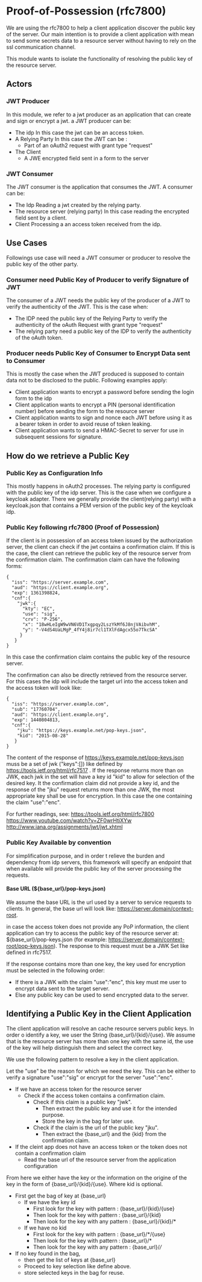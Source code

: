 # Proof-of-Possession (rfc7800) 

We are using the rfc7800 to help a client application discover the public key of the server. Our main intention is to provide a client application with mean to send some secrets data to a resource server without having to rely on the ssl communication channel.

This module wants to isolate the functionality of resolving the public key of the resource server.

## Actors

### JWT Producer
In this module, we refer to a jwt producer as an application that can create and sign or encrypt a jwt. a JWT producer can be:
* The idp
  In this case the jwt can be an access token.
* A Relying Party
  In this case the JWT can be :
  * Part of an oAuth2 request with grant type "request"
* The Client
  * A JWE encrypted field sent in a form to the server

### JWT Consumer

The JWT consumer is the application that consumes the JWT. A consumer can be:
* The Idp
  Reading a jwt created by the relying party.
* The resource server (relying party)
  In this case reading the encrypted field sent by a client.
* Client
  Processing a an access token received from the idp.

## Use Cases

Followings use case will need a JWT consumer or producer to resolve the public key of the other party.

### Consumer need Public Key of Producer to verify Signature of JWT

The consumer of a JWT needs the public key of the producer of a JWT to verify the authenticity of the JWT. This is the case when:
* The IDP need the public key of the Relying Party to verify the authenticity of the oAuth Request with grant type "request"
* The relying party need a public key of the IDP to verify the authenticity of the oAuth token.

### Producer needs Public Key of Consumer to Encrypt Data sent to Consumer

This is mostly the case when the JWT produced is supposed to contain data not to be disclosed to the public. Following examples apply:
* Client application wants to encrypt a password before sending the login form to the idp
* Client application wants to encrypt a PIN (personal identification number) before sending the form to the resource server
* Client application wants to sign and nonce each JWT before using it as a bearer token in order to avoid reuse of token leaking.
* Client application wants to send a HMAC-Secret to server for use in subsequent sessions for signature.

## How do we retrieve a Public Key

### Public Key as Configuration Info

This mostly happens in oAuth2 processes. The relying party is configured with the public key of the idp server. This is the case when we configure a keycloak adapter. There we generally provide the client(relying party) with a keycloak.json that contains a PEM version of the public key of the keycloak idp.

### Public Key following rfc7800 (Proof of Possession)

If the client is in possession of an access token issued by the authorization server, the client can check if the jwt contains a confirmation claim. If this is the case, the client can retrieve the public key of the resource server from the confirmation claim. The confirmation claim can have the following forms:

```
{
  "iss": "https://server.example.com",
  "aud": "https://client.example.org",
  "exp": 1361398824,
  "cnf":{
    "jwk":{
      "kty": "EC",
      "use": "sig",
      "crv": "P-256",
      "x": "18wHLeIgW9wVN6VD1Txgpqy2LszYkMf6J8njVAibvhM",
      "y": "-V4dS4UaLMgP_4fY4j8ir7cl1TXlFdAgcx55o7TkcSA"
     }
   }
}
```
In this case the confirmation claim contains the public key of the resource server.

The confirmation can also be directly retrieved from the resource server. For this cases the idp will include the target url into the access token and the access token will look like:
```
{
  "iss": "https://server.example.com",
  "sub": "17760704",
  "aud": "https://client.example.org",
  "exp": 1440804813,
  "cnf":{
    "jku": "https://keys.example.net/pop-keys.json",
    "kid": "2015-08-28"
   }
}
```

The content of the response of https://keys.example.net/pop-keys.json muss be a set of jwk ("keys":[]) like defined by https://tools.ietf.org/html/rfc7517 . If the response returns more than on JWK, each jwk in the set will have a key id "kid" to allow for selection of the desired key. It the confirmation claim did not provide a key id, and the response of the "jku" request returns more than one JWK, the most appropriate key shall be use for encryption. In this case the one containing the claim "use":"enc".  

For further readings, see:
https://tools.ietf.org/html/rfc7800
https://www.youtube.com/watch?v=ZF0wrHtiXYw
http://www.iana.org/assignments/jwt/jwt.xhtml

### Public Key Available by convention

For simplification purpose, and in order t relieve the burden and dependency from idp servers, this framework will specify an endpoint that when available will provide the public key of the server processing the requests.

#### Base URL (${base_url}/pop-keys.json)

We assume the base URL is the url used by a server to service requests to clients. In general, the base url will look like: https://server.domain/context-root.

in case the access token does not provide any PoP information, the client application can try to access the public key of the resource server at: ${base_url}/pop-keys.json (for example: https://server.domain/context-root/pop-keys.json). The response to this request must be a JWK Set like defined in rfc7517.

If the response contains more than one key, the key used for encryption must be selected in the following order:

* If there is a JWK with the claim "use":"enc", this key must me user to encrypt data sent to the target server.
* Else any public key can be used to send encrypted data to the server.

## Identifying a Public Key in the Client Application

The client application will resolve an cache resource servers public keys. In order o identify a key, we user the String {base_url}/{kid}/{use}. We assume that is the resource server has more than one key with the same id, the use of the key will help distinguish them and select the correct key.


We use the following pattern to resolve a key in the client application.

Let the "use" be the reason for which we need the key. This can be either to verify a signature "use":"sig" or encrypt for the server "use":"enc".

* If we have an access token for the resource server
  * Check if the access token contains a confirmation claim.
    * Check if this claim is a public key "jwk". 
      * Then extract the public key and use it for the intended purpose.
      * Store the key in the bag for later use.
    * Check if the claim is the url of the public key "jku". 
      * Then extract the {base_url} and the {kid} from the confirmation claim. 
* If the cleint app does not have an access token or the token does not contain a confirmation claim
  * Read the base url of the resource server from the application configuration
  
From here we either have the key or the information on the origine of the key in the form of {base_url}/{kid}/{use}. Where kid is optional.
* First get the bag of key at {base_url}
  * If we have the key id 
    * First look for the key with pattern : {base_url}/{kid}/{use}
    * Then look for the key with pattern : {base_url}/{kid}
    * Then look for the key with any pattern : {base_url}/{kid}/*
  * If we have no kid
    * First look for the key with pattern : {base_url}/*/{use}
    * Then look for the key with pattern : {base_url}/*
    * Then look for the key with any pattern : {base_url}/*/*
* If no key found in the bag, 
  * then get the list of keys at {base_url}
  * Proceed to key selection like define above.
  * store selected keys in the bag for reuse.
